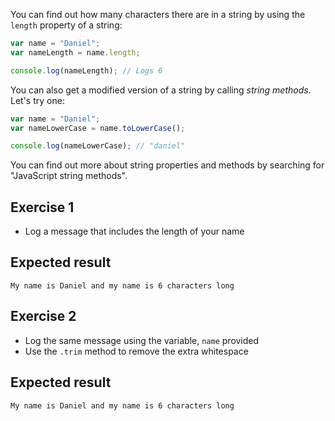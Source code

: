 
You can find out how many characters there are in a string by using the `length` property of a string:

```js
var name = "Daniel";
var nameLength = name.length;

console.log(nameLength); // Logs 6
```

You can also get a modified version of a string by calling _string methods_. Let's try one:

```js
var name = "Daniel";
var nameLowerCase = name.toLowerCase();

console.log(nameLowerCase); // "daniel"
```

You can find out more about string properties and methods by searching for "JavaScript string methods".

## Exercise 1

- Log a message that includes the length of your name

## Expected result

```
My name is Daniel and my name is 6 characters long
```

## Exercise 2

- Log the same message using the variable, `name` provided
- Use the `.trim` method to remove the extra whitespace

## Expected result

```
My name is Daniel and my name is 6 characters long
```
